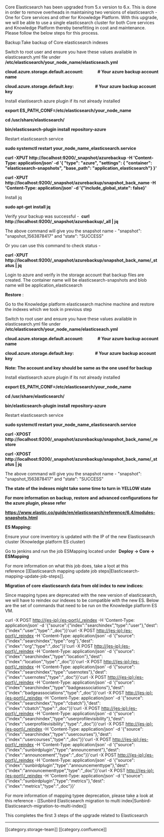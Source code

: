 Core Elasticsearch has been upgraded from 5.x version to 6.x. This is done in order to remove overheads in maintaining two versions of elasticsearch - One for Core services and other for Knowledge Platform. With this upgrade, we will be able to use a single elasticsearch cluster for both Core services and Knowledge Platform thereby benefitting in cost and maintenance. Please follow the below steps for this process.



Backup:Take backup of Core elasticsearch indexes 

Switch to root user and ensure you have these values available in elasticsearch.yml file under **/etc/elasticsearch/your_node_name/elasticseach.yml** 

 **cloud.azure.storage.default.account:              # Your azure backup account name** 

 **cloud.azure.storage.default.key:                     # Your azure backup account key** 

Install elastisearch azure plugin if its not already installed

 **export ES_PATH_CONF=/etc/elasticsearch/your_node_name** 

 **cd /usr/share/elasticsearch/** 

 **bin/elasticsearch-plugin install repository-azure** 

Restart elasticsearch service 

 **sudo systemctl restart your_node_name_elasticsearch.service** 

 **curl -XPUT http://localhost:9200/_snapshot/azurebackup -H 'Content-Type: application/json' -d '{ "type": "azure", "settings": { "container": "elasticsearch-snapshots", "base_path": "application_elasticsearch"} }'** 

 **curl -XPUT http://localhost:9200/_snapshot/azurebackup/snapshot_back_name -H 'Content-Type: application/json' -d '{"include_global_state": false}'** 

Install jq

 **sudo apt-get install jq** 

Verify your backup was successful -  **curl http://localhost:9200/_snapshot/azurebackup/_all | jq** 

The above command will give you the snapshot name - "snapshot": "snapshot_1563878417" and "state": "SUCCESS"

Or you can use this command to check status - 

 **curl -XPUT http://localhost:9200/_snapshot/azurebackup/snapshot_back_name/_status | jq** 

Login to azure and verify in the storage account that backup files are created. The container name will be elasticsearch-snapshots and blob name will be application_elasticsearch



 **Restore** :

Go to the Knowledge platform elasticsearch machine machine and restore the indexes which we took in previous step

Switch to root user and ensure you have these values available in elasticsearch.yml file under **/etc/elasticsearch/your_node_name/elasticseach.yml** 

 **cloud.azure.storage.default.account:              # Your azure backup account name** 

 **cloud.azure.storage.default.key:                     # Your azure backup account key** 

 **Note: The account and key should be same as the one used for backup** 

Install elastisearch azure plugin if its not already installed

 **export ES_PATH_CONF=/etc/elasticsearch/your_node_name** 

 **cd /usr/share/elasticsearch/** 

 **bin/elasticsearch-plugin install repository-azure** 

Restart elasticsearch service 

 **sudo systemctl restart your_node_name_elasticsearch.service** 

 **curl -XPOST http://localhost:9200/_snapshot/azurebackup/snapshot_back_name/_restore** 

 **curl -XPOST http://localhost:9200/_snapshot/azurebackup/snapshot_back_name/_status | jq** 

The above command will give you the snapshot name - "snapshot": "snapshot_1563878417" and "state": "SUCCESS"

 **The state of the indexes might take some time to turn in YELLOW state** 



 **For more information on backup, restore and advanced configurations for the azure plugin, please refer** 

 **https://www.elastic.co/guide/en/elasticsearch/reference/6.4/modules-snapshots.html** 



 **ES Mapping:** 

Ensure your core inventory is updated with the IP of the new Elasticsearch cluster (Knowledge platform ES cluster)

Go to jenkins and run the job ESMapping located under  **Deploy → Core → ESMapping** 

For more information on what this job does, take a loot at this reference [[Elasticsearch mapping update job steps|Elasticsearch-mapping-update-job-steps]].



 **Migration of core elasticsearch data from old index to new indices:** 

Since mapping types are deprecated with the new version of elasticsearch, we will have to reindex our indexes to be compatible with the new ES. Below are the set of commands that need to be run on the Knowledge platform ES VM.

curl -X POST [http://{es-ip}:{es-port}/_reindex](http://localhost:9200/_reindex) -H 'Content-Type: application/json' -d '{"source":{"index":"searchindex","type":"user"},"dest":{"index":"user","type":"_doc"}}'curl -X POST [http://{es-ip}:{es-port}/_reindex](http://localhost:9200/_reindex) -H 'Content-Type: application/json' -d '{"source":{"index":"searchindex","type":"org"},"dest":{"index":"org","type":"_doc"}}'curl -X POST [http://{es-ip}:{es-port}/_reindex](http://localhost:9200/_reindex) -H 'Content-Type: application/json' -d '{"source":{"index":"searchindex","type":"location"},"dest":{"index":"location","type":"_doc"}}'curl -X POST [http://{es-ip}:{es-port}/_reindex](http://localhost:9200/_reindex) -H 'Content-Type: application/json' -d '{"source":{"index":"searchindex","type":"usernotes"},"dest":{"index":"usernotes","type":"_doc"}}'curl -X POST [http://{es-ip}:{es-port}/_reindex](http://localhost:9200/_reindex) -H 'Content-Type: application/json' -d '{"source":{"index":"searchindex","type":"badgeassociations"},"dest":{"index":"badgeassociations","type":"_doc"}}'curl -X POST [http://{es-ip}:{es-port}/_reindex](http://localhost:9200/_reindex) -H 'Content-Type: application/json' -d '{"source":{"index":"searchindex","type":"cbatch"},"dest":{"index":"cbatch","type":"_doc"}}'curl -X POST [http://{es-ip}:{es-port}/_reindex](http://localhost:9200/_reindex) -H 'Content-Type: application/json' -d '{"source":{"index":"searchindex","type":"userprofilevisibility"},"dest":{"index":"userprofilevisibility","type":"_doc"}}'curl -X POST [http://{es-ip}:{es-port}/_reindex](http://localhost:9200/_reindex) -H 'Content-Type: application/json' -d '{"source":{"index":"searchindex","type":"usercourses"},"dest":{"index":"usercourses","type":"_doc"}}'curl -X POST [http://{es-ip}:{es-port}/_reindex](http://localhost:9200/_reindex) -H 'Content-Type: application/json' -d '{"source":{"index":"sunbirdplugin","type":"announcement"},"dest":{"index":"announcement","type":"_doc"}}'curl -X POST [http://{es-ip}:{es-port}/_reindex](http://localhost:9200/_reindex) -H 'Content-Type: application/json' -d '{"source":{"index":"sunbirdplugin","type":"announcementtype"},"dest":{"index":"announcementtype","type":"_doc"}}'curl -X POST [http://{es-ip}:{es-port}/_reindex](http://localhost:9200/_reindex) -H 'Content-Type: application/json' -d '{"source":{"index":"sunbirdplugin","type":"metrics"},"dest":{"index":"metrics","type":"_doc"}}'

For more information of mapping typee deprecation, please take a look at this reference - [[Sunbird Elasticsearch migration to multi index|Sunbird-Elasticsearch-migration-to-multi-index]]

This completes the first 3 steps of the upgrade related to Elasticsearch



*****

[[category.storage-team]] 
[[category.confluence]] 

